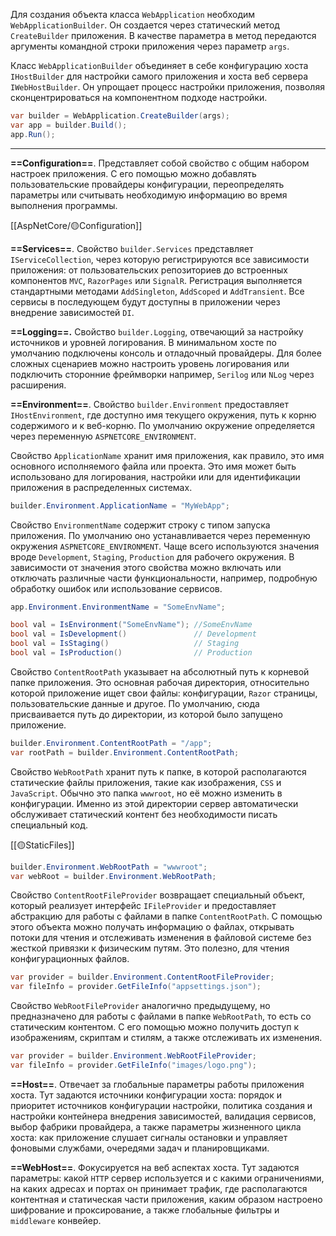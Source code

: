 Для создания объекта класса `WebApplication` необходим  `WebApplicationBuilder`. Он создается через статический метод `CreateBuilder` приложения. В качестве параметра
в метод передаются аргументы командной строки приложения через параметр `args`.

Класс `WebApplicationBuilder` объединяет в себе конфигурацию хоста `IHostBuilder` для настройки самого приложения и хоста веб сервера `IWebHostBuilder`.  Он упрощает процесс настройки приложения, позволяя сконцентрироваться на компонентном подходе настройки.

```c# 
var builder = WebApplication.CreateBuilder(args);
var app = builder.Build();
app.Run();
```

---

**==Configuration==**. Представляет собой свойство с общим набором настроек приложения. С его помощью можно добавлять пользовательские провайдеры конфигурации, переопределять параметры или считывать необходимую информацию во время выполнения программы.

[[AspNetCore/🟡Configuration]]

**==Services==**.  Свойство `builder.Services` представляет `IServiceCollection`, через которую регистрируются все зависимости приложения: от пользовательских репозиториев до встроенных компонентов `MVC`, `RazorPages` или `SignalR`. Регистрация выполняется стандартными методами `AddSingleton`, `AddScoped` и `AddTransient`. Все сервисы в последующем будут доступны в приложении через внедрение зависимостей `DI`.

**==Logging==.** Свойство `builder.Logging`, отвечающий за настройку источников и уровней логирования. В минимальном хосте по умолчанию подключены консоль и отладочный провайдеры. Для более сложных сценариев можно настроить уровень логирования или подключить сторонние фреймворки например, `Serilog` или `NLog` через расширения.

**==Environment==**. Свойство `builder.Environment` предоставляет `IHostEnvironment`, где доступно имя текущего окружения, путь к корню содержимого и к веб-корню. По умолчанию окружение определяется через переменную `ASPNETCORE_ENVIRONMENT`.

Свойство `ApplicationName` хранит имя приложения, как правило, это имя основного исполняемого файла или проекта. Это имя может быть использовано для логирования, настройки или для идентификации приложения в распределенных системах. 

```c#
builder.Environment.ApplicationName = "MyWebApp";
```

Свойство `EnvironmentName` содержит строку с типом запуска приложения. По умолчанию оно устанавливается через переменную окружения `ASPNETCORE_ENVIRONMENT`. Чаще всего используются значения вроде `Development`, `Staging`, `Production` для рабочего окружения. В зависимости от значения этого свойства можно включать или отключать различные части функциональности, например, подробную обработку ошибок или использование сервисов.

```c#
app.Environment.EnvironmentName = "SomeEnvName";

bool val = IsEnvironment("SomeEnvName"); //SomeEnvName
bool val = IsDevelopment()               // Development
bool val = IsStaging()                   // Staging
bool val = IsProduction()                // Production
```

Свойство `ContentRootPath` указывает на абсолютный путь к корневой папке приложения. Это основная рабочая директория, относительно которой приложение ищет свои файлы: конфигурации, `Razor` страницы, пользовательские данные и другое. По умолчанию, 
сюда присваивается путь до директории, из которой было запущено приложение.

```c#
builder.Environment.ContentRootPath = "/app";
var rootPath = builder.Environment.ContentRootPath;
```

Свойство `WebRootPath` хранит путь к папке, в которой располагаются статические файлы приложения, такие как изображения, `CSS` и` JavaScript`. Обычно это папка `wwwroot`, но
её можно изменить в конфигурации. Именно из этой директории сервер автоматически обслуживает статический контент без необходимости писать специальный код.

[[🟡StaticFiles]]

```c#
builder.Environment.WebRootPath = "wwwroot";
var webRoot = builder.Environment.WebRootPath;
```

Свойство `ContentRootFileProvider` возвращает специальный объект, который реализует интерфейс `IFileProvider` и предоставляет абстракцию для работы с файлами в папке `ContentRootPath`. С помощью этого объекта можно получать информацию о файлах, открывать потоки для чтения и отслеживать изменения в файловой системе без жесткой привязки к физическим путям. Это полезно, для чтения конфигурационных файлов.

```c#
var provider = builder.Environment.ContentRootFileProvider;
var fileInfo = provider.GetFileInfo("appsettings.json");
```

Свойство `WebRootFileProvider` аналогично предыдущему, но предназначено для работы с файлами в папке `WebRootPath`, то есть со статическим контентом. С его помощью можно получить доступ к изображениям, скриптам и стилям, а также отслеживать их изменения.

```c#
var provider = builder.Environment.WebRootFileProvider;
var fileInfo = provider.GetFileInfo("images/logo.png");
```

**==Host==**. Отвечает за глобальные параметры работы приложения хоста. Тут задаются источники конфигурации хоста: порядок и приоритет источников конфигурации настройки, политика создания и настройки контейнера внедрения зависимостей, валидация сервисов, выбор фабрики провайдера, а также параметры жизненного цикла хоста: как приложение слушает сигналы остановки и управляет фоновыми службами, очередями задач и планировщиками.

**==WebHost==**. Фокусируется на веб аспектах хоста. Тут задаются параметры: какой `HTTP` сервер используется и с какими ограничениями, на каких адресах и портах он принимает трафик,
где располагаются контентная и статическая части приложения, каким образом настроено шифрование  и проксирование, а также глобальные фильтры и `middleware` конвейер.